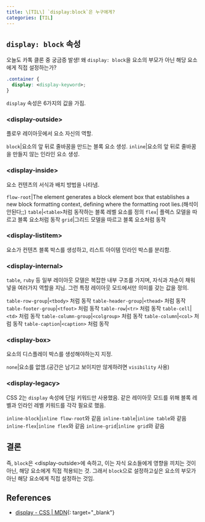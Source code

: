 ```yaml
---
title: \[TIL\] `display:block`은 누구에게?
categories: [TIL]
---
```


## `display: block` 속성

오늘도 카톡 클론 중 궁금증 발생! 왜 `display: block`을 요소의 부모가 아닌 해당 요소에게 직접 설정하는가?

```css
.container {
  display: <display-keyword>;
}
```

`display` 속성은 6가지의 값을 가짐.

### \<display-outside>

플로우 레이아웃에서 요소 자신의 역할.

`block`|요소의 앞 뒤로 줄바꿈을 만드는 블록 요소 생성.
`inline`|요소의 앞 뒤로 줄바꿈을 만들지 않는 인라인 요소 생성.

### \<display-inside>

요소 컨텐츠의 서식과 배치 방법을 나타냄.

`flow-root`|The element generates a block element box that establishes a new block formatting context, defining where the formatting root lies.(해석이 안된다;;)
`table`|`<table>`처럼 동작하는 블록 레벨 요소를 정의
`flex`| 플렉스 모델을 따르고 블록 요소처럼 동작
`grid`|그리드 모델을 따르고 블록 요소처럼 동작

### \<display-listitem>

요소가 컨텐츠 블록 박스를 생성하고, 리스트 아이템 인라인 박스를 분리함.

### \<display-internal>

`table`, `ruby` 등 일부 레이아웃 모델은 복잡한 내부 구조를 가지며, 자식과 자손이 채워넣을 여러가지 역할을 지님. 그런 특정 레이아웃 모드에서만 의미를 갖는 값을 정의.

`table-row-group`|`<tbody>` 처럼 동작
`table-header-group`|`<thead>` 처럼 동작
`table-footer-group`|`<tfoot>` 처럼 동작
`table-row`|`<tr>` 처럼 동작
`table-cell`|`<td>` 처럼 동작
`table-column-group`|`<colgroup>` 처럼 동작
`table-column`|`<col>` 처럼 동작
`table-caption`|`<caption>` 처럼 동작

### \<display-box>

요소의 디스플레이 박스를 생성해야하는지 지정.

`none`|요소를 없앰.(공간은 남기고 보이지만 않게하려면 `visibility` 사용)

### \<display-legacy>

CSS 2는 `display` 속성에 단일 키워드만 사용했음. 같은 레이아웃 모드를 위해 블록 레벨과 인라인 레벨 키워드를 각각 필요로 했음.

`inline-block`|`inline flow-root`와 같음
`inline-table`|`inline table`와 같음
`inline-flex`|`inline flex`와 같음
`inline-grid`|`inline grid`와 같음

## 결론

즉, `block`은 \<display-outside>에 속하고, 이는 자식 요소들에게 영향을 끼치는 것이 아닌, 해당 요소에게 직접 적용되는 것. 그래서 `block`으로 설정하고싶은 요소의 부모가 아닌 해당 요소에게 직접 설정하는 것임.

## References

- [display - CSS \| MDN](https://developer.mozilla.org/ko/docs/Web/CSS/display){: target="\_blank"}
